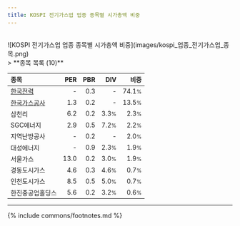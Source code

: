 ```yaml
---
title: KOSPI 전기가스업 업종 종목별 시가총액 비중
---
```

<br>
![KOSPI 전기가스업 업종 종목별 시가총액 비중](images/kospi_업종_전기가스업_종목.png)
<br>
> **종목 목록 (10)**<a id="list"></a>

| **종목** | **PER** | **PBR** | **DIV** | **비중** |
| :------- | ------: | ------: | ------: | -------: |
| [한국전력](/015760/) | - | 0.3 | - | 74.1<small>%</small> |
| [한국가스공사](/036460/) | 1.3 | 0.2 | - | 13.5<small>%</small> |
| 삼천리 | 6.2 | 0.2 | 3.3<small>%</small> | 2.3<small>%</small> |
| SGC에너지 | 2.9 | 0.5 | 7.2<small>%</small> | 2.2<small>%</small> |
| 지역난방공사 | - | 0.2 | - | 2.0<small>%</small> |
| 대성에너지 | - | 0.9 | 2.3<small>%</small> | 1.9<small>%</small> |
| 서울가스 | 13.0 | 0.2 | 3.0<small>%</small> | 1.9<small>%</small> |
| 경동도시가스 | 4.6 | 0.3 | 4.6<small>%</small> | 0.7<small>%</small> |
| 인천도시가스 | 8.5 | 0.5 | 5.0<small>%</small> | 0.7<small>%</small> |
| 한진중공업홀딩스 | 5.6 | 0.2 | 3.2<small>%</small> | 0.6<small>%</small> |

---
{% include commons/footnotes.md %}